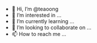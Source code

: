 - 👋 Hi, I’m @teaoong
- 👀 I’m interested in ...
- 🌱 I’m currently learning ...
- 💞️ I’m looking to collaborate on ...
- 📫 How to reach me ...

<!---
teaoong/teaoong is a ✨ special ✨ repository because its `README.md` (this file) appears on your GitHub profile.
You can click the Preview link to take a look at your changes.
--->
